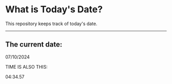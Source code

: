 # What is Today's Date?
This repository keeps track of today's date.
* * *
 
## The current date:  
 07/10/2024 
  
  
 TIME IS ALSO THIS: 
  
 04:34.57 
  
  

